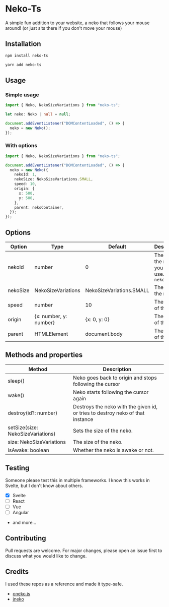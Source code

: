 # Neko-Ts

A simple fun addition to your website, a neko that follows your mouse around! (or just sits there if you don't move your mouse)

## Installation

```bash
npm install neko-ts

yarn add neko-ts
```

## Usage

### Simple usage

```ts
import { Neko, NekoSizeVariations } from "neko-ts";

let neko: Neko | null = null;

document.addEventListener("DOMContentLoaded", () => {
  neko = new Neko();
});
```

### With options

```ts
import { Neko, NekoSizeVariations } from "neko-ts";

document.addEventListener("DOMContentLoaded", () => {
  neko = new Neko({
    nekoId: 1,
    nekoSize: NekoSizeVariations.SMALL,
    speed: 10,
    origin: {
      x: 500,
      y: 500,
    },
    parent: nekoContainer,
  });
});
```

## Options

| Option   | Type                   | Default                  | Description                                            |
| -------- | ---------------------- | ------------------------ | ------------------------------------------------------ |
| nekoId   | number                 | 0                        | The id of the neko you want to use. `data-neko="{id}"` |
| nekoSize | NekoSizeVariations     | NekoSizeVariations.SMALL | The size of the neko.                                  |
| speed    | number                 | 10                       | The speed of the neko.                                 |
| origin   | {x: number, y: number} | {x: 0, y: 0}             | The origin of the neko.                                |
| parent   | HTMLElement            | document.body            | The parent of the neko.                                |

## Methods and properties

| Method                            | Description                                                                    |
| --------------------------------- | ------------------------------------------------------------------------------ |
| sleep()                           | Neko goes back to origin and stops following the cursor                        |
| wake()                            | Neko starts following the cursor again                                         |
| destroy(id?: number)              | Destroys the neko with the given id, or tries to destroy neko of that instance |
| setSize(size: NekoSizeVariations) | Sets the size of the neko.                                                     |
| size: NekoSizeVariations          | The size of the neko.                                                          |
| isAwake: boolean                  | Whether the neko is awake or not.                                              |

## Testing

Someone please test this in multiple frameworks. I know this works in Svelte, but I don't know about others.

- [x] Svelte
- [ ] React
- [ ] Vue
- [ ] Angular
- and more...

## Contributing

Pull requests are welcome. For major changes, please open an issue first to discuss what you would like to change.

## Credits

I used these repos as a reference and made it type-safe.

- [oneko.js](https://github.com/adryd325/oneko.js/)
- [jneko](https://github.com/evert/jneko)
